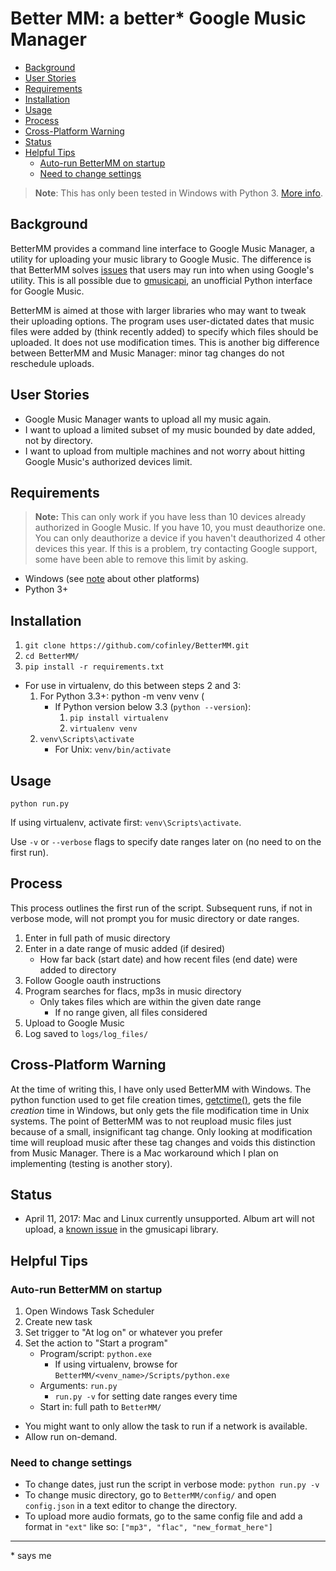 # Better MM: a better* Google Music Manager

<!-- TOC -->

- [Background](#background)
- [User Stories](#user-stories)
- [Requirements](#requirements)
- [Installation](#installation)
- [Usage](#usage)
- [Process](#process)
- [Cross-Platform Warning](#cross-platform-warning)
- [Status](#status)
- [Helpful Tips](#helpful-tips)
	- [Auto-run BetterMM on startup](#auto-run-bettermm-on-startup)
	- [Need to change settings](#need-to-change-settings)

<!-- /TOC -->

> __Note__: This has only been tested in Windows with Python 3. [More info](#cross-platform-warning).

## Background

BetterMM provides a command line interface to Google Music Manager, a utility for uploading your music library to Google Music. The difference is that BetterMM solves [issues](#user-stories) that users may run into when using Google's utility. This is all possible due to [gmusicapi](https://github.com/simon-weber/gmusicapi), an unofficial Python interface for Google Music.

BetterMM is aimed at those with larger libraries who may want to tweak their uploading options. The program uses user-dictated dates that music files were added by (think recently added) to specify which files should be uploaded. It does not use modification times. This is another big difference between BetterMM and Music Manager: minor tag changes do not reschedule uploads.

## User Stories

- Google Music Manager wants to upload all my music again.
- I want to upload a limited subset of my music bounded by date added, not by directory.
- I want to upload from multiple machines and not worry about hitting Google Music's authorized devices limit.

## Requirements

> __Note:__ This can only work if you have less than 10 devices already authorized in Google Music. If you have 10, you must deauthorize one. You can only deauthorize a device if you haven't deauthorized 4 other devices this year. If this is a problem, try contacting Google support, some have been able to remove this limit by asking.

- Windows (see [note](#cross-platform-warning) about other platforms)
- Python 3+

## Installation

1. `git clone https://github.com/cofinley/BetterMM.git`
2. `cd BetterMM/`
3. `pip install -r requirements.txt`

- For use in virtualenv, do this between steps 2 and 3:
    1. For Python 3.3+: python -m venv venv (
        - If Python version below 3.3 (`python --version`):
            1. `pip install virtualenv`
            2. `virtualenv venv`
    2. `venv\Scripts\activate`
        - For Unix: `venv/bin/activate`

## Usage

`python run.py`

If using virtualenv, activate first: `venv\Scripts\activate`.

Use `-v` or `--verbose` flags to specify date ranges later on (no need to on the first run).

## Process

This process outlines the first run of the script. Subsequent runs, if not in verbose mode, will not prompt you for music directory or date ranges.

1. Enter in full path of music directory
2. Enter in a date range of music added (if desired)
    - How far back (start date) and how recent files (end date) were added to directory
3. Follow Google oauth instructions
4. Program searches for flacs, mp3s in music directory
    - Only takes files which are within the given date range
        - If no range given, all files considered
5. Upload to Google Music
6. Log saved to `logs/log_files/`

## Cross-Platform Warning

At the time of writing this, I have only used BetterMM with Windows. The python function used to get file creation times, [getctime()](https://docs.python.org/3.3/library/os.path.html#os.path.getctime), gets the file _creation_ time in Windows, but only gets the file modification time in Unix systems. The point of BetterMM was to not reupload music files just because of a small, insignificant tag change. Only looking at modification time will reupload music after these tag changes and voids this distinction from Music Manager. There is a Mac workaround which I plan on implementing (testing is another story).

## Status

- April 11, 2017: Mac and Linux currently unsupported. Album art will not upload, a [known issue](https://github.com/simon-weber/gmusicapi/issues/242) in the gmusicapi library.

## Helpful Tips

### Auto-run BetterMM on startup

1. Open Windows Task Scheduler
2. Create new task
3. Set trigger to "At log on" or whatever you prefer
4. Set the action to "Start a program"
    - Program/script: `python.exe`
        - If using virtualenv, browse for `BetterMM/<venv_name>/Scripts/python.exe`
    - Arguments: `run.py`
        - `run.py -v` for setting date ranges every time
    - Start in: full path to `BetterMM/`

- You might want to only allow the task to run if a network is available.
- Allow run on-demand.

### Need to change settings

- To change dates, just run the script in verbose mode: `python run.py -v`
- To change music directory, go to `BetterMM/config/` and open `config.json` in a text editor to change the directory.
- To upload more audio formats, go to the same config file and add a format in `"ext"` like so: `["mp3", "flac", "new_format_here"]`

---

\* says me